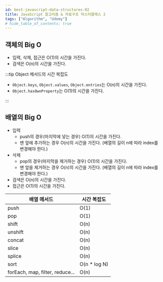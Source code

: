 ```yaml
---
id: best-javascript-data-structures-02
title: JavaScript 알고리즘 & 자료구조 마스터클래스 2
tags: ["Algorithm", "Udemy"]
# hide_table_of_contents: true
---
```


## 객체의 Big O

- 입력, 삭제, 접근은 O(1)의 시간을 가진다.
- 검색은 O(n)의 시간을 가진다.

:::tip Object 메서드의 시간 복잡도

- `Object.keys`, `Object.values`, `Object.entries`는 O(n)의 시간을 가진다.
- `Object.hasOwnProperty`는 O(1)의 시간을 가진다.

:::

## 배열의 Big O

- 입력
  - push의 경우(마지막에 넣는 경우) O(1)의 시간을 가진다.
  - 맨 앞에 추가하는 경우 O(n)의 시간을 가진다. (배열의 길이 n에 따라 index를 변경해야 한다.)
- 삭제
  - pop의 경우(마지막을 제거하는 경우) O(1)의 시간을 가진다.
  - 맨 앞을 제거하는 경우 O(n)의 시간을 가진다. (배열의 길이 n에 따라 index를 변경해야 한다.)
- 검색은 O(n)의 시간을 가진다.
- 접근은 O(1)의 시간을 가진다.

| 배열 메서드                     | 시간 복잡도   |
| ------------------------------- | ------------- |
| push                            | O(1)          |
| pop                             | O(1)          |
| shift                           | O(n)          |
| unshift                         | O(n)          |
| concat                          | O(n)          |
| slice                           | O(n)          |
| splice                          | O(n)          |
| sort                            | O(n \* log N) |
| forEach, map, filter, reduce... | O(n)          |
